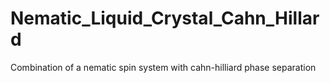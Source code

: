 # Nematic_Liquid_Crystal_Cahn_Hillard
Combination of a nematic spin system with cahn-hilliard phase separation
